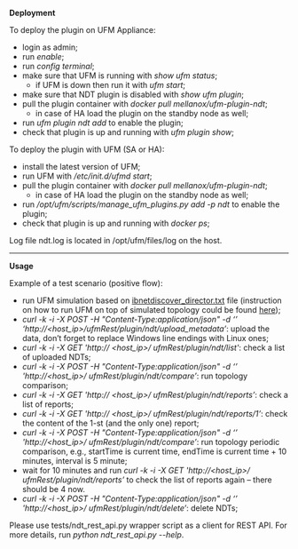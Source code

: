 **Deployment**

To deploy the plugin on UFM Appliance:
- login as admin;
- run _enable_;
- run _config terminal_;
- make sure that UFM is running with _show ufm status_;
  - if UFM is down then run it with _ufm start_;
- make sure that NDT plugin is disabled with _show ufm plugin_;
- pull the plugin container with _docker pull mellanox/ufm-plugin-ndt_;
  - in case of HA load the plugin on the standby node as well;
- run _ufm plugin ndt add_ to enable the plugin;
- check that plugin is up and running with _ufm plugin show_;

To deploy the plugin with UFM (SA or HA):
- install the latest version of UFM;
- run UFM with _/etc/init.d/ufmd start_;
- pull the plugin container with _docker pull mellanox/ufm-plugin-ndt_;
  - in case of HA load the plugin on the standby node as well;
- run _/opt/ufm/scripts/manage_ufm_plugins.py add -p ndt_ to enable the plugin;
- check that plugin is up and running with _docker ps_;

Log file ndt.log is located in /opt/ufm/files/log on the host.

------------------------------------------------------------------------------------------------------------

**Usage**

Example of a test scenario (positive flow):
- run UFM simulation based on [ibnetdiscover_director.txt](https://github.com/Mellanox/UFM/blob/master/simulation/ibnetdiscover_files/ibnetdiscover_director.txt) file (instruction on how to run UFM on top of simulated topology could be found [here](https://github.com/Mellanox/UFM/blob/master/simulation/README.md));
- _curl -k -i -X POST -H "Content-Type:application/json" -d ‘<request>’ ‘http://<host_ip>/ufmRest<V2><V3>/plugin/ndt/upload_metadata’_: upload the data, don’t forget to replace Windows line endings with Linux ones;
- _curl -k -i -X GET 'http:// <host_ip>/ ufmRest<V2><V3>/plugin/ndt/list'_: check a list of uploaded NDTs;
- _curl -k -i -X POST -H "Content-Type:application/json" -d ‘’ 'http://<host_ip>/ ufmRest<V2><V3>/plugin/ndt/compare’_: run topology comparison;
- _curl -k -i -X GET 'http:// <host_ip>/ ufmRest<V2><V3>/plugin/ndt/reports’_: check a list of reports;
- _curl -k -i -X GET 'http:// <host_ip>/ ufmRest<V2><V3>/plugin/ndt/reports/1’_: check the content of the 1-st (and the only one) report;
- _curl -k -i -X POST -H "Content-Type:application/json" -d ‘<request>’ 'http://<host_ip>/ ufmRest<V2><V3>/plugin/ndt/compare’_: run topology periodic comparison, e.g., startTime is current time, endTime is current time + 10 minutes, interval is 5 minute;
- wait for 10 minutes and run _curl -k -i -X GET 'http://<host_ip>/ ufmRest<V2><V3>/plugin/ndt/reports’_ to check the list of reports again – there should be 4 now.
- _curl -k -i -X POST -H "Content-Type:application/json" -d ‘’ 'http://<host_ip>/ ufmRest<V2><V3>/plugin/ndt/delete’_: delete NDTs;

Please use tests/ndt_rest_api.py wrapper script as a client for REST API. For more details, run _python ndt_rest_api.py --help_.
